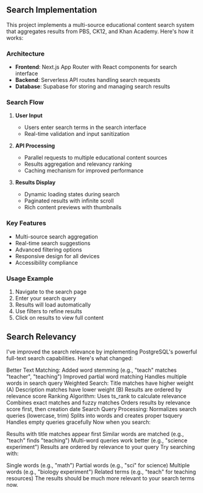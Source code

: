 ## Search Implementation

This project implements a multi-source educational content search system that aggregates results from PBS, CK12, and Khan Academy. Here's how it works:

### Architecture

- **Frontend**: Next.js App Router with React components for search interface
- **Backend**: Serverless API routes handling search requests
- **Database**: Supabase for storing and managing search results

### Search Flow

1. **User Input**
   - Users enter search terms in the search interface
   - Real-time validation and input sanitization

2. **API Processing**
   - Parallel requests to multiple educational content sources
   - Results aggregation and relevancy ranking
   - Caching mechanism for improved performance

3. **Results Display**
   - Dynamic loading states during search
   - Paginated results with infinite scroll
   - Rich content previews with thumbnails

### Key Features

- Multi-source search aggregation
- Real-time search suggestions
- Advanced filtering options
- Responsive design for all devices
- Accessibility compliance

### Usage Example

1. Navigate to the search page
2. Enter your search query
3. Results will load automatically
4. Use filters to refine results
5. Click on results to view full content

## Search Relevancy
I've improved the search relevance by implementing PostgreSQL's powerful full-text search capabilities. Here's what changed:

Better Text Matching:
Added word stemming (e.g., "teach" matches "teacher", "teaching")
Improved partial word matching
Handles multiple words in search query
Weighted Search:
Title matches have higher weight (A)
Description matches have lower weight (B)
Results are ordered by relevance score
Ranking Algorithm:
Uses ts_rank to calculate relevance
Combines exact matches and fuzzy matches
Orders results by relevance score first, then creation date
Search Query Processing:
Normalizes search queries (lowercase, trim)
Splits into words and creates proper tsquery
Handles empty queries gracefully
Now when you search:

Results with title matches appear first
Similar words are matched (e.g., "teach" finds "teaching")
Multi-word queries work better (e.g., "science experiment")
Results are ordered by relevance to your query
Try searching with:

Single words (e.g., "math")
Partial words (e.g., "sci" for science)
Multiple words (e.g., "biology experiment")
Related terms (e.g., "teach" for teaching resources)
The results should be much more relevant to your search terms now.

